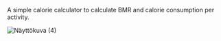 A simple calorie calculator to calculate BMR and calorie consumption per activity.

![Näyttökuva (4)](https://user-images.githubusercontent.com/51227125/60040318-588cfc80-96c1-11e9-830f-6b61a7cf6eb5.png)
